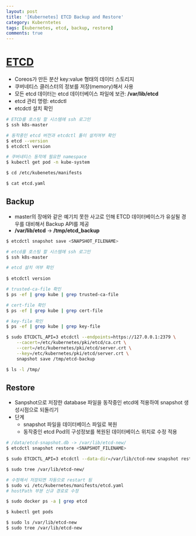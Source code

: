 ```yaml
---
layout: post
title: '[Kubernetes] ETCD Backup and Restore'
category: Kuberntetes
tags: [kubernetes, etcd, backup, restore]
comments: true
---
```


# [ETCD](https://kubernetes.io/docs/tasks/administer-cluster/configure-upgrade-etcd/)
- Coreos가 만든 분산 key:value 형태의 데이터 스토리지
- 쿠버네티스 클러스터의 정보를 저장(memory)해서 사용
- 모든 etcd 데이터는 etcd 데이터베이스 파일에 보관: **/var/lib/etcd**
- etcd 관리 명령: etcdctl
- etcdctl 설치 확인

```sh
# ETCD를 호스팅 할 시스템에 ssh 로그인
$ ssh k8s-master

# 동작중인 etcd 버전과 etcdctl 툴이 설치여부 확인
$ etcd --version
$ etcdctl version

# 쿠버네티스 동작에 필요한 namespace
$ kubectl get pod -n kube-system

$ cd /etc/kubenetes/manifests

$ cat etcd.yaml
```

## Backup
- master의 장애와 같은 예기치 못한 사고로 인해 ETCD 데이터베이스가 유실될 경우를 대비해서 Backup API를 제공
- **/var/lib/etcd** -> **/tmp/etcd_backup**

```sh
$ etcdctl snapshot save <SNAPSHOT_FILENAME>
```

```sh
# etcd를 호스팅 할 시스템에 ssh 로그인
$ ssh k8s-master

# etcd 설치 여부 확인 
 
$ etcdctl version

# trusted-ca-file 확인
$ ps -ef | grep kube | grep trusted-ca-file

# cert-file 확인
$ ps -ef | grep kube | grep cert-file

# key-file 확인
$ ps -ef | grep kube | grep key-file

$ sudo ETCDCTL_API=3 etcdctl --endpoints=https://127.0.0.1:2379 \
    --cacert=/etc/kubernetes/pki/etcd/ca.crt \
    --cert=/etc/kubernetes/pki/etcd/server.crt \
    --key=/etc/kubernetes/pki/etcd/server.crt \
    snapshot save /tmp/etcd-backup

$ ls -l /tmp/
```

## Restore
- Sanpshot으로 저장한 database 파일을 동작중인 etcd에 적용하여 snapshot 생성시점으로 되돌리기
- 단계
    - snapshot 파일을 데이터베이스 파일로 복원
    - 동작중인 etcd Pod의 구성정보를 복원된 데이터베이스 위치로 수정 적용

```sh 
# /data/etcd-snapshot.db -> /var/lib/etcd-new/
$ etcdctl snapshot restore <SNAPSHOT_FILENAME>
```

```sh
$ sudo ETCDCTL_API=3 etcdctl --data-dir=/var/lib/ctcd-new snapshot restore /tmp/etcd-backup

$ sudo tree /var/lib/etcd-new/

# 수정해서 저장되면 자동으로 restart 됨
$ sudo vi /etc/kubernetes/manifests/etcd.yaml
# hostPath 부분 신규 경로로 수정

$ sudo docker ps -a | grep etcd

$ kubectl get pods

$ sudo ls /var/lib/etcd-new
$ sudo tree /var/lib/etcd-new
```